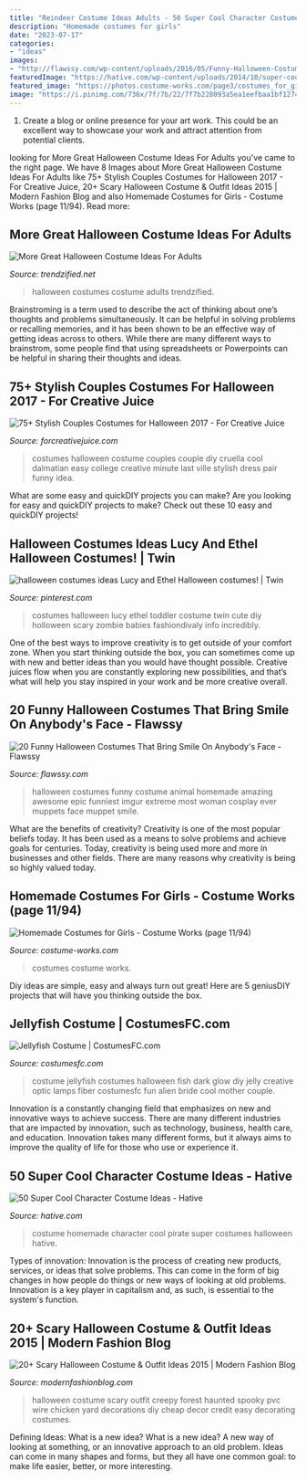 ```yaml
---
title: "Reindeer Costume Ideas Adults - 50 Super Cool Character Costume Ideas"
description: "Homemade costumes for girls"
date: "2023-07-17"
categories:
- "ideas"
images:
- "http://flawssy.com/wp-content/uploads/2016/05/Funny-Halloween-Costume-Ideas-for-kids.jpg"
featuredImage: "https://hative.com/wp-content/uploads/2014/10/super-cool-costume-ideas/49-homemade-pirate-costume.jpg"
featured_image: "https://photos.costume-works.com/page3/costumes_for_girls-11_3.jpg"
image: "https://i.pinimg.com/736x/7f/7b/22/7f7b228093a5ea1eefbaa1bf12742045.jpg"
---
```



1. Create a blog or online presence for your art work. This could be an excellent way to showcase your work and attract attention from potential clients.

	

		
looking for More Great Halloween Costume Ideas For Adults you've came to the right page. We have 8 Images about More Great Halloween Costume Ideas For Adults like 75+ Stylish Couples Costumes for Halloween 2017 - For Creative Juice, 20+ Scary Halloween Costume &amp; Outfit Ideas 2015 | Modern Fashion Blog and also Homemade Costumes for Girls - Costume Works (page 11/94). Read more:
		
    
## More Great Halloween Costume Ideas For Adults

<img loading=lazy src="https://www.trendzified.net/wp-content/uploads/2014/10/IMG_5679__880.jpg" onerror="this.onerror=null;this.src='https://tse1.mm.bing.net/th?id=OIP.JBHRckIpMJ93_OQ_wdD1-QHaJ3&amp;pid=15.1';" alt="More Great Halloween Costume Ideas For Adults">

_Source: trendzified.net_

>halloween costumes costume adults trendzified. 

	

Brainstroming is a term used to describe the act of thinking about one’s thoughts and problems simultaneously. It can be helpful in solving problems or recalling memories, and it has been shown to be an effective way of getting ideas across to others. While there are many different ways to brainstrom, some people find that using spreadsheets or Powerpoints can be helpful in sharing their thoughts and ideas.

    
## 75+ Stylish Couples Costumes For Halloween 2017 - For Creative Juice

<img loading=lazy src="https://i1.wp.com/forcreativejuice.com/wp-content/uploads/2017/09/72-couple-costume-ideas-for-halloween.jpg?fit=600%2C829&amp;ssl=1" onerror="this.onerror=null;this.src='https://tse4.mm.bing.net/th?id=OIP.gNwP2VqXPqRCY0-rLcXxhwHaKO&amp;pid=15.1';" alt="75+ Stylish Couples Costumes for Halloween 2017 - For Creative Juice">

_Source: forcreativejuice.com_

>costumes halloween costume couples couple diy cruella cool dalmatian easy college creative minute last ville stylish dress pair funny idea. 

	

What are some easy and quickDIY projects you can make?
Are you looking for easy and quickDIY projects to make? Check out these 10 easy and quickDIY projects!

    
## Halloween Costumes Ideas Lucy And Ethel Halloween Costumes! | Twin

<img loading=lazy src="https://i.pinimg.com/736x/7f/7b/22/7f7b228093a5ea1eefbaa1bf12742045.jpg" onerror="this.onerror=null;this.src='https://tse2.mm.bing.net/th?id=OIP.huRhaE_7hsrLQhxttKfKVAHaNM&amp;pid=15.1';" alt="halloween costumes ideas Lucy and Ethel Halloween costumes! | Twin">

_Source: pinterest.com_

>costumes halloween lucy ethel toddler costume twin cute diy holloween scary zombie babies fashiondivaly info incredibly. 

	

One of the best ways to improve creativity is to get outside of your comfort zone. When you start thinking outside the box, you can sometimes come up with new and better ideas than you would have thought possible. Creative juices flow when you are constantly exploring new possibilities, and that’s what will help you stay inspired in your work and be more creative overall.

    
## 20 Funny Halloween Costumes That Bring Smile On Anybody&#039;s Face - Flawssy

<img loading=lazy src="http://flawssy.com/wp-content/uploads/2016/05/Funny-Halloween-Costume-Ideas-for-kids.jpg" onerror="this.onerror=null;this.src='https://tse3.mm.bing.net/th?id=OIP.CQKLwLITFNHOBeb_u9N1dgHaJ4&amp;pid=15.1';" alt="20 Funny Halloween Costumes That Bring Smile On Anybody&#039;s Face - Flawssy">

_Source: flawssy.com_

>halloween costumes funny costume animal homemade amazing awesome epic funniest imgur extreme most woman cosplay ever muppets face muppet smile. 

	

What are the benefits of creativity?
Creativity is one of the most popular beliefs today. It has been used as a means to solve problems and achieve goals for centuries. Today, creativity is being used more and more in businesses and other fields. There are many reasons why creativity is being so highly valued today.

    
## Homemade Costumes For Girls - Costume Works (page 11/94)

<img loading=lazy src="https://photos.costume-works.com/page3/costumes_for_girls-11_3.jpg" onerror="this.onerror=null;this.src='https://tse3.mm.bing.net/th?id=OIP.b9ksR8dGi_4WMjTqgHf9UgHaOV&amp;pid=15.1';" alt="Homemade Costumes for Girls - Costume Works (page 11/94)">

_Source: costume-works.com_

>costumes costume works. 

	

Diy ideas are simple, easy and always turn out great! Here are 5 geniusDIY projects that will have you thinking outside the box.

    
## Jellyfish Costume | CostumesFC.com

<img loading=lazy src="https://www.costumesfc.com/wp-content/uploads/2015/08/Jellyfish-Costume.jpg" onerror="this.onerror=null;this.src='https://tse2.mm.bing.net/th?id=OIP.M3p3_kez2tM6ZvSYGLaKagHaJ4&amp;pid=15.1';" alt="Jellyfish Costume | CostumesFC.com">

_Source: costumesfc.com_

>costume jellyfish costumes halloween fish dark glow diy jelly creative optic lamps fiber costumesfc fun alien bride cool mother couple. 

	

Innovation is a constantly changing field that emphasizes on new and innovative ways to achieve success. There are many different industries that are impacted by innovation, such as technology, business, health care, and education. Innovation takes many different forms, but it always aims to improve the quality of life for those who use or experience it.

    
## 50 Super Cool Character Costume Ideas - Hative

<img loading=lazy src="https://hative.com/wp-content/uploads/2014/10/super-cool-costume-ideas/49-homemade-pirate-costume.jpg" onerror="this.onerror=null;this.src='https://tse1.mm.bing.net/th?id=OIP.Gp3Tnz-_sDvNcBk3rnMIbgHaKc&amp;pid=15.1';" alt="50 Super Cool Character Costume Ideas - Hative">

_Source: hative.com_

>costume homemade character cool pirate super costumes halloween hative. 

	

Types of innovation:
Innovation is the process of creating new products, services, or ideas that solve problems. This can come in the form of big changes in how people do things or new ways of looking at old problems. Innovation is a key player in capitalism and, as such, is essential to the system's function.

    
## 20+ Scary Halloween Costume &amp; Outfit Ideas 2015 | Modern Fashion Blog

<img loading=lazy src="http://modernfashionblog.com/wp-content/uploads/2015/08/20-Scary-Halloween-Costume-Outfit-Ideas-2015-21.jpg" onerror="this.onerror=null;this.src='https://tse3.mm.bing.net/th?id=OIP.VezVVrbdcc7zuNLX-l0iGAAAAA&amp;pid=15.1';" alt="20+ Scary Halloween Costume &amp; Outfit Ideas 2015 | Modern Fashion Blog">

_Source: modernfashionblog.com_

>halloween costume scary outfit creepy forest haunted spooky pvc wire chicken yard decorations diy cheap decor credit easy decorating costumes. 

	

Defining Ideas: What is a new idea?
What is a new idea? A new way of looking at something, or an innovative approach to an old problem. Ideas can come in many shapes and forms, but they all have one common goal: to make life easier, better, or more interesting.


